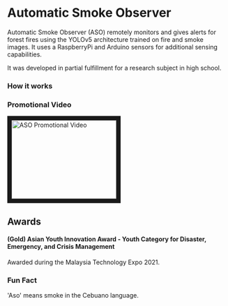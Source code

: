 # Automatic Smoke Observer

Automatic Smoke Observer (ASO) remotely monitors and gives alerts for forest fires using the YOLOv5 architecture trained on fire and smoke images. It uses a RaspberryPi and Arduino sensors for additional sensing capabilities.

It was developed in partial fulfillment for a research subject in high school.

### How it works

### Promotional Video
<a href="http://www.youtube.com/watch?feature=player_embedded&v=cfjgM5uVEug
" target="_blank"><img src="http://img.youtube.com/vi/cfjgM5uVEug/0.jpg" 
alt="ASO Promotional Video" width="240" height="180" border="10" /></a>

## Awards
#### (Gold) Asian Youth Innovation Award - Youth Category for Disaster, Emergency, and Crisis Management
Awarded during the Malaysia Technology Expo 2021.

### Fun Fact
'Aso' means smoke in the Cebuano language.
